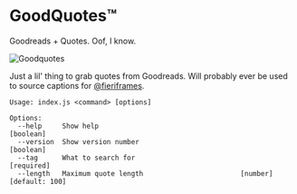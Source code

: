 # GoodQuotes™

Goodreads + Quotes. Oof, I know.

![Goodquotes](https://66.media.tumblr.com/d1afc6a841716c7efe73a544b392be1f/tumblr_pqbsg716R11u7hz0no1_540.png)

Just a lil' thing to grab quotes from Goodreads. Will probably ever be used to source captions for [@fieriframes](https://fieriframes.tumblr.com).

```
Usage: index.js <command> [options]

Options:
  --help     Show help                                                 [boolean]
  --version  Show version number                                       [boolean]
  --tag      What to search for                                       [required]
  --length   Maximum quote length                        [number] [default: 100]
```
